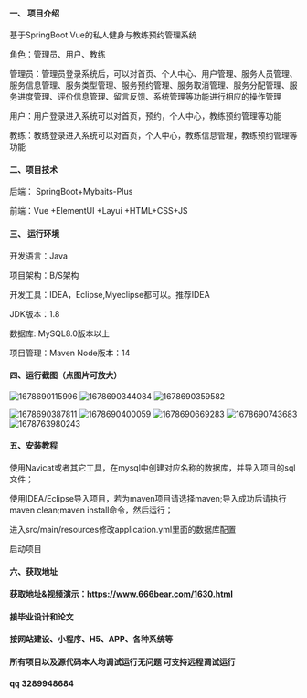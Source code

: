 #### 一、 项目介绍
基于SpringBoot Vue的私人健身与教练预约管理系统

角色：管理员、用户、教练

管理员：管理员登录系统后，可以对首页、个人中心、用户管理、服务人员管理、服务信息管理、服务类型管理、服务预约管理、服务取消管理、服务分配管理、服务进度管理、评价信息管理、留言反馈、系统管理等功能进行相应的操作管理

用户：用户登录进入系统可以对首页，预约，个人中心，教练预约管理等功能

教练：教练登录进入系统可以对首页，个人中心，教练信息管理，教练预约管理等功能

#### 二、项目技术
后端： SpringBoot+Mybaits-Plus

前端：Vue +ElementUI +Layui +HTML+CSS+JS

#### 三、 运行环境
开发语言：Java

项目架构：B/S架构

开发工具：IDEA，Eclipse,Myeclipse都可以。推荐IDEA

JDK版本：1.8

数据库: MySQL8.0版本以上

项目管理：Maven
Node版本：14
#### 四、运行截图（点图片可放大）
![1678690115996](https://github.com/666bears/gymms/assets/143094776/0f2b87be-a50d-4e15-8831-470165d58fef)
![1678690344084](https://github.com/666bears/gymms/assets/143094776/f8fae591-350c-433d-a37d-e5f355330558)
![1678690359582](https://github.com/666bears/gymms/assets/143094776/c8b7168a-0c99-4c87-808e-16e809950260)

![1678690387811](https://github.com/666bears/gymms/assets/143094776/d70c1e7a-d016-4bcd-ba3d-ddf823f17e1d)
![1678690400059](https://github.com/666bears/gymms/assets/143094776/180f461a-5729-4cb1-b6d5-c9442e81cc3c)
![1678690669283](https://github.com/666bears/gymms/assets/143094776/542b97b8-bf0d-45b1-aae4-a6af3a2fd4a7)
![1678690743683](https://github.com/666bears/gymms/assets/143094776/258216b9-405d-4339-b7ed-c6cdd1c34992)
  ![1678763980243](https://github.com/666bears/gymms/assets/143094776/641c82fd-35ee-4323-902f-3fbf79a3450d)

#### 五、安装教程
使用Navicat或者其它工具，在mysql中创建对应名称的数据库，并导入项目的sql文件；

使用IDEA/Eclipse导入项目，若为maven项目请选择maven;导入成功后请执行maven clean;maven install命令，然后运行；

进入src/main/resources修改application.yml里面的数据库配置

启动项目
#### 六、获取地址
#### 获取地址&视频演示：https://www.666bear.com/1630.html

#### 接毕业设计和论文
#### 接网站建设、小程序、H5、APP、各种系统等
#### 所有项目以及源代码本人均调试运行无问题 可支持远程调试运行
#### qq 3289948684
